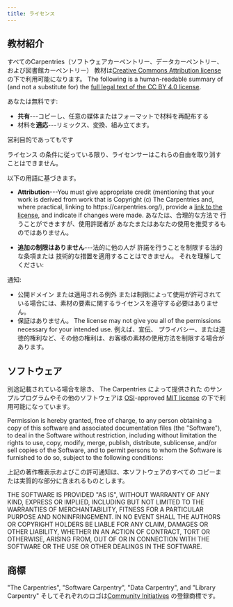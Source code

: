 ```yaml
---
title: ライセンス
---
```


## 教材紹介

すべてのCarpentries（ソフトウェアカーペントリー、データカーペントリー、および図書館カーペントリー）
教材は[Creative Commons
Attribution license][cc-by-human] の下で利用可能になります。 The following is a human-readable summary of
(and not a substitute for) the [full legal text of the CC BY 4.0
license][cc-by-legal].

あなたは無料です:

- **共有**---コピーし、任意の媒体またはフォーマットで材料を再配布する
- 材料を**適応**---リミックス、変換、組み立てます。

営利目的であってもです

ライセンス
の条件に従っている限り、ライセンサーはこれらの自由を取り消すことはできません。

以下の用語に基づきます。

- **Attribution**---You must give appropriate credit (mentioning that your work
  is derived from work that is Copyright (c) The Carpentries and, where
  practical, linking to https\://carpentries.org/), provide a [link to the
  license][cc-by-human], and indicate if changes were made. あなたは、合理的な方法で
  行うことができますが、使用許諾者が
  あなたまたはあなたの使用を推奨するものではありません。

- **追加の制限はありません**---法的に他の人が
  許諾を行うことを制限する法的な条項または
  技術的な措置を適用することはできません。  それを理解してください:

通知:

- 公開ドメイン
  または適用される例外
  または制限によって使用が許可されている場合には、素材の要素に関するライセンスを遵守する必要はありません。
- 保証はありません。 The license may not give you all of the permissions
  necessary for your intended use. 例えば、宣伝、
  プライバシー、または道徳的権利など、その他の権利は、お客様の素材の使用方法を制限する場合があります。

## ソフトウェア

別途記載されている場合を除き、 The Carpentries によって提供された
のサンプルプログラムやその他のソフトウェアは [OSI][osi]-approved [MIT
license][mit-license] の下で利用可能になっています。

Permission is hereby granted, free of charge, to any person obtaining a copy of
this software and associated documentation files (the "Software"), to deal in
the Software without restriction, including without limitation the rights to
use, copy, modify, merge, publish, distribute, sublicense, and/or sell copies
of the Software, and to permit persons to whom the Software is furnished to do
so, subject to the following conditions:

上記の著作権表示およびこの許可通知は、本ソフトウェアのすべての
コピーまたは実質的な部分に含まれるものとします。

THE SOFTWARE IS PROVIDED "AS IS", WITHOUT WARRANTY OF ANY KIND, EXPRESS OR
IMPLIED, INCLUDING BUT NOT LIMITED TO THE WARRANTIES OF MERCHANTABILITY,
FITNESS FOR A PARTICULAR PURPOSE AND NONINFRINGEMENT. IN NO EVENT SHALL THE
AUTHORS OR COPYRIGHT HOLDERS BE LIABLE FOR ANY CLAIM, DAMAGES OR OTHER
LIABILITY, WHETHER IN AN ACTION OF CONTRACT, TORT OR OTHERWISE, ARISING FROM,
OUT OF OR IN CONNECTION WITH THE SOFTWARE OR THE USE OR OTHER DEALINGS IN THE
SOFTWARE.

## 商標

"The Carpentries", "Software Carpentry", "Data Carpentry", and "Library
Carpentry" そしてそれぞれのロゴは[Community
Initiatives][ci] の登録商標です。

[cc-by-human]: https://creativecommons.org/licenses/by/4.0/

[cc-by-legal]: https://creativecommons.org/licenses/by/4.0/legalcode

[mit-license]: https://opensource.org/licenses/mit-license.html

[ci]: https://communityin.org/

[osi]: https://opensource.org
